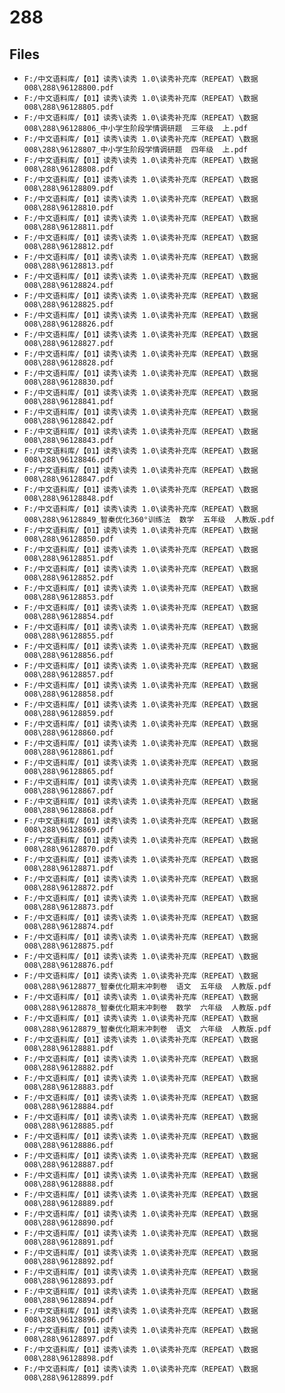 # 288

## Files

- `F:/中文语料库/【01】读秀\读秀 1.0\读秀补充库（REPEAT）\数据008\288\96128800.pdf`
- `F:/中文语料库/【01】读秀\读秀 1.0\读秀补充库（REPEAT）\数据008\288\96128805.pdf`
- `F:/中文语料库/【01】读秀\读秀 1.0\读秀补充库（REPEAT）\数据008\288\96128806_中小学生阶段学情调研题  三年级  上.pdf`
- `F:/中文语料库/【01】读秀\读秀 1.0\读秀补充库（REPEAT）\数据008\288\96128807_中小学生阶段学情调研题  四年级  上.pdf`
- `F:/中文语料库/【01】读秀\读秀 1.0\读秀补充库（REPEAT）\数据008\288\96128808.pdf`
- `F:/中文语料库/【01】读秀\读秀 1.0\读秀补充库（REPEAT）\数据008\288\96128809.pdf`
- `F:/中文语料库/【01】读秀\读秀 1.0\读秀补充库（REPEAT）\数据008\288\96128810.pdf`
- `F:/中文语料库/【01】读秀\读秀 1.0\读秀补充库（REPEAT）\数据008\288\96128811.pdf`
- `F:/中文语料库/【01】读秀\读秀 1.0\读秀补充库（REPEAT）\数据008\288\96128812.pdf`
- `F:/中文语料库/【01】读秀\读秀 1.0\读秀补充库（REPEAT）\数据008\288\96128813.pdf`
- `F:/中文语料库/【01】读秀\读秀 1.0\读秀补充库（REPEAT）\数据008\288\96128824.pdf`
- `F:/中文语料库/【01】读秀\读秀 1.0\读秀补充库（REPEAT）\数据008\288\96128825.pdf`
- `F:/中文语料库/【01】读秀\读秀 1.0\读秀补充库（REPEAT）\数据008\288\96128826.pdf`
- `F:/中文语料库/【01】读秀\读秀 1.0\读秀补充库（REPEAT）\数据008\288\96128827.pdf`
- `F:/中文语料库/【01】读秀\读秀 1.0\读秀补充库（REPEAT）\数据008\288\96128828.pdf`
- `F:/中文语料库/【01】读秀\读秀 1.0\读秀补充库（REPEAT）\数据008\288\96128830.pdf`
- `F:/中文语料库/【01】读秀\读秀 1.0\读秀补充库（REPEAT）\数据008\288\96128841.pdf`
- `F:/中文语料库/【01】读秀\读秀 1.0\读秀补充库（REPEAT）\数据008\288\96128842.pdf`
- `F:/中文语料库/【01】读秀\读秀 1.0\读秀补充库（REPEAT）\数据008\288\96128843.pdf`
- `F:/中文语料库/【01】读秀\读秀 1.0\读秀补充库（REPEAT）\数据008\288\96128846.pdf`
- `F:/中文语料库/【01】读秀\读秀 1.0\读秀补充库（REPEAT）\数据008\288\96128847.pdf`
- `F:/中文语料库/【01】读秀\读秀 1.0\读秀补充库（REPEAT）\数据008\288\96128848.pdf`
- `F:/中文语料库/【01】读秀\读秀 1.0\读秀补充库（REPEAT）\数据008\288\96128849_智秦优化360°训练法  数学  五年级  人教版.pdf`
- `F:/中文语料库/【01】读秀\读秀 1.0\读秀补充库（REPEAT）\数据008\288\96128850.pdf`
- `F:/中文语料库/【01】读秀\读秀 1.0\读秀补充库（REPEAT）\数据008\288\96128851.pdf`
- `F:/中文语料库/【01】读秀\读秀 1.0\读秀补充库（REPEAT）\数据008\288\96128852.pdf`
- `F:/中文语料库/【01】读秀\读秀 1.0\读秀补充库（REPEAT）\数据008\288\96128853.pdf`
- `F:/中文语料库/【01】读秀\读秀 1.0\读秀补充库（REPEAT）\数据008\288\96128854.pdf`
- `F:/中文语料库/【01】读秀\读秀 1.0\读秀补充库（REPEAT）\数据008\288\96128855.pdf`
- `F:/中文语料库/【01】读秀\读秀 1.0\读秀补充库（REPEAT）\数据008\288\96128856.pdf`
- `F:/中文语料库/【01】读秀\读秀 1.0\读秀补充库（REPEAT）\数据008\288\96128857.pdf`
- `F:/中文语料库/【01】读秀\读秀 1.0\读秀补充库（REPEAT）\数据008\288\96128858.pdf`
- `F:/中文语料库/【01】读秀\读秀 1.0\读秀补充库（REPEAT）\数据008\288\96128859.pdf`
- `F:/中文语料库/【01】读秀\读秀 1.0\读秀补充库（REPEAT）\数据008\288\96128860.pdf`
- `F:/中文语料库/【01】读秀\读秀 1.0\读秀补充库（REPEAT）\数据008\288\96128861.pdf`
- `F:/中文语料库/【01】读秀\读秀 1.0\读秀补充库（REPEAT）\数据008\288\96128865.pdf`
- `F:/中文语料库/【01】读秀\读秀 1.0\读秀补充库（REPEAT）\数据008\288\96128867.pdf`
- `F:/中文语料库/【01】读秀\读秀 1.0\读秀补充库（REPEAT）\数据008\288\96128868.pdf`
- `F:/中文语料库/【01】读秀\读秀 1.0\读秀补充库（REPEAT）\数据008\288\96128869.pdf`
- `F:/中文语料库/【01】读秀\读秀 1.0\读秀补充库（REPEAT）\数据008\288\96128870.pdf`
- `F:/中文语料库/【01】读秀\读秀 1.0\读秀补充库（REPEAT）\数据008\288\96128871.pdf`
- `F:/中文语料库/【01】读秀\读秀 1.0\读秀补充库（REPEAT）\数据008\288\96128872.pdf`
- `F:/中文语料库/【01】读秀\读秀 1.0\读秀补充库（REPEAT）\数据008\288\96128873.pdf`
- `F:/中文语料库/【01】读秀\读秀 1.0\读秀补充库（REPEAT）\数据008\288\96128874.pdf`
- `F:/中文语料库/【01】读秀\读秀 1.0\读秀补充库（REPEAT）\数据008\288\96128875.pdf`
- `F:/中文语料库/【01】读秀\读秀 1.0\读秀补充库（REPEAT）\数据008\288\96128876.pdf`
- `F:/中文语料库/【01】读秀\读秀 1.0\读秀补充库（REPEAT）\数据008\288\96128877_智秦优化期末冲刺卷  语文  五年级  人教版.pdf`
- `F:/中文语料库/【01】读秀\读秀 1.0\读秀补充库（REPEAT）\数据008\288\96128878_智秦优化期末冲刺卷  数学  六年级  人教版.pdf`
- `F:/中文语料库/【01】读秀\读秀 1.0\读秀补充库（REPEAT）\数据008\288\96128879_智秦优化期末冲刺卷  语文  六年级  人教版.pdf`
- `F:/中文语料库/【01】读秀\读秀 1.0\读秀补充库（REPEAT）\数据008\288\96128881.pdf`
- `F:/中文语料库/【01】读秀\读秀 1.0\读秀补充库（REPEAT）\数据008\288\96128882.pdf`
- `F:/中文语料库/【01】读秀\读秀 1.0\读秀补充库（REPEAT）\数据008\288\96128883.pdf`
- `F:/中文语料库/【01】读秀\读秀 1.0\读秀补充库（REPEAT）\数据008\288\96128884.pdf`
- `F:/中文语料库/【01】读秀\读秀 1.0\读秀补充库（REPEAT）\数据008\288\96128885.pdf`
- `F:/中文语料库/【01】读秀\读秀 1.0\读秀补充库（REPEAT）\数据008\288\96128886.pdf`
- `F:/中文语料库/【01】读秀\读秀 1.0\读秀补充库（REPEAT）\数据008\288\96128887.pdf`
- `F:/中文语料库/【01】读秀\读秀 1.0\读秀补充库（REPEAT）\数据008\288\96128888.pdf`
- `F:/中文语料库/【01】读秀\读秀 1.0\读秀补充库（REPEAT）\数据008\288\96128889.pdf`
- `F:/中文语料库/【01】读秀\读秀 1.0\读秀补充库（REPEAT）\数据008\288\96128890.pdf`
- `F:/中文语料库/【01】读秀\读秀 1.0\读秀补充库（REPEAT）\数据008\288\96128891.pdf`
- `F:/中文语料库/【01】读秀\读秀 1.0\读秀补充库（REPEAT）\数据008\288\96128892.pdf`
- `F:/中文语料库/【01】读秀\读秀 1.0\读秀补充库（REPEAT）\数据008\288\96128893.pdf`
- `F:/中文语料库/【01】读秀\读秀 1.0\读秀补充库（REPEAT）\数据008\288\96128894.pdf`
- `F:/中文语料库/【01】读秀\读秀 1.0\读秀补充库（REPEAT）\数据008\288\96128896.pdf`
- `F:/中文语料库/【01】读秀\读秀 1.0\读秀补充库（REPEAT）\数据008\288\96128897.pdf`
- `F:/中文语料库/【01】读秀\读秀 1.0\读秀补充库（REPEAT）\数据008\288\96128898.pdf`
- `F:/中文语料库/【01】读秀\读秀 1.0\读秀补充库（REPEAT）\数据008\288\96128899.pdf`
